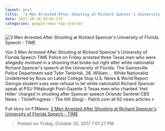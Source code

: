 ```yaml
---
layout: post
title:  "3 Men Arrested After Shooting at Richard Spencer's University of Florida Speech - TIME"
date: 2017-10-20 19:01:27Z
categories: google-news-top-stories
---
```


![3 Men Arrested After Shooting at Richard Spencer's University of Florida Speech - TIME](https://timedotcom.files.wordpress.com/2017/10/mugshots_gainseville.jpg?w=720)

Vox 3 Men Arrested After Shooting at Richard Spencer's University of Florida Speech TIME Police on Friday arrested three Texas men who were allegedly involved in a shooting that broke out right after white nationalist Richard Spencer's speech at the University of Florida. The Gainesville Police Department said Tyler Tenbrink, 28, William ... White Nationalist Undeterred by Boos on Latest College Stop U.S. News & World Report Georgia student sues over refusal to let white nationalist Richard Spencer speak at PSU Pittsburgh Post-Gazette 3 Texas men who chanted 'Heil Hitler' charged in shooting after Spencer speech Orlando Sentinel CBS News - ThinkProgress - The Hill (blog) - Patch.com all 62 news articles »


Full story on F3News: [3 Men Arrested After Shooting at Richard Spencer's University of Florida Speech - TIME](http://www.f3nws.com/n/ndGGcB)

> Posted on: Friday, October 20, 2017 7:01:27 PM
